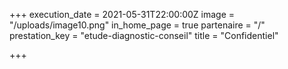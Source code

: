 +++
execution_date = 2021-05-31T22:00:00Z
image = "/uploads/image10.png"
in_home_page = true
partenaire = "/"
prestation_key = "etude-diagnostic-conseil"
title = "Confidentiel"

+++
